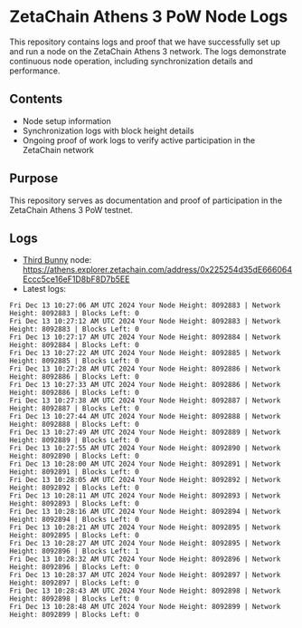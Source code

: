 # ZetaChain Athens 3 PoW Node Logs
This repository contains logs and proof that we have successfully set up and run a node on the ZetaChain Athens 3 network. The logs demonstrate continuous node operation, including synchronization details and performance.

## Contents
- Node setup information
- Synchronization logs with block height details
- Ongoing proof of work logs to verify active participation in the ZetaChain network

## Purpose
This repository serves as documentation and proof of participation in the ZetaChain Athens 3 PoW testnet.

## Logs

- [Third Bunny](https://thirdbunny.xyz/) node: https://athens.explorer.zetachain.com/address/0x225254d35dE666064Eccc5ce16eF1D8bF8D7b5EE
- Latest logs:
```
Fri Dec 13 10:27:06 AM UTC 2024 Your Node Height: 8092883 | Network Height: 8092883 | Blocks Left: 0
Fri Dec 13 10:27:12 AM UTC 2024 Your Node Height: 8092883 | Network Height: 8092883 | Blocks Left: 0
Fri Dec 13 10:27:17 AM UTC 2024 Your Node Height: 8092884 | Network Height: 8092884 | Blocks Left: 0
Fri Dec 13 10:27:22 AM UTC 2024 Your Node Height: 8092885 | Network Height: 8092885 | Blocks Left: 0
Fri Dec 13 10:27:28 AM UTC 2024 Your Node Height: 8092886 | Network Height: 8092886 | Blocks Left: 0
Fri Dec 13 10:27:33 AM UTC 2024 Your Node Height: 8092886 | Network Height: 8092886 | Blocks Left: 0
Fri Dec 13 10:27:38 AM UTC 2024 Your Node Height: 8092887 | Network Height: 8092887 | Blocks Left: 0
Fri Dec 13 10:27:44 AM UTC 2024 Your Node Height: 8092888 | Network Height: 8092888 | Blocks Left: 0
Fri Dec 13 10:27:49 AM UTC 2024 Your Node Height: 8092889 | Network Height: 8092889 | Blocks Left: 0
Fri Dec 13 10:27:55 AM UTC 2024 Your Node Height: 8092890 | Network Height: 8092890 | Blocks Left: 0
Fri Dec 13 10:28:00 AM UTC 2024 Your Node Height: 8092891 | Network Height: 8092891 | Blocks Left: 0
Fri Dec 13 10:28:05 AM UTC 2024 Your Node Height: 8092892 | Network Height: 8092892 | Blocks Left: 0
Fri Dec 13 10:28:11 AM UTC 2024 Your Node Height: 8092893 | Network Height: 8092893 | Blocks Left: 0
Fri Dec 13 10:28:16 AM UTC 2024 Your Node Height: 8092894 | Network Height: 8092894 | Blocks Left: 0
Fri Dec 13 10:28:21 AM UTC 2024 Your Node Height: 8092895 | Network Height: 8092895 | Blocks Left: 0
Fri Dec 13 10:28:27 AM UTC 2024 Your Node Height: 8092895 | Network Height: 8092896 | Blocks Left: 1
Fri Dec 13 10:28:32 AM UTC 2024 Your Node Height: 8092896 | Network Height: 8092896 | Blocks Left: 0
Fri Dec 13 10:28:37 AM UTC 2024 Your Node Height: 8092897 | Network Height: 8092897 | Blocks Left: 0
Fri Dec 13 10:28:43 AM UTC 2024 Your Node Height: 8092898 | Network Height: 8092898 | Blocks Left: 0
Fri Dec 13 10:28:48 AM UTC 2024 Your Node Height: 8092899 | Network Height: 8092899 | Blocks Left: 0
```
